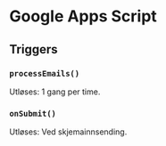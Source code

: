 # Google Apps Script

## Triggers

### `processEmails()`

Utløses: 1 gang per time.

### `onSubmit()`

Utløses: Ved skjemainnsending.
